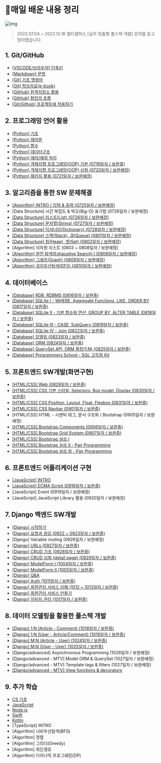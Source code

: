 # 💾매일 배운 내용 정리

![img](https://media.tenor.com/images/4c62b8664b2aa5d5c16e080936e52a88/tenor.gif)

> 2022.07.04 ~ 2022.12.16 멀티캠퍼스 [실무 맞춤형 풀스택 개발] 강의를 듣고 정리했습니다.


## 1. Git/GitHub

* [[VSCODE/브라우저] 단축키](notes/shortcuts.md)
* [[Markdown] 문법](notes/markdown_gram.md)
* [[Git] 기초 명령어](notes/git_command.md)
* [[Git] 학습자료(e-book)](http://git-scm.com/book/ko/v2)
* [[GitHub] 원격저장소 활용](notes/remote_repo.md)
* [[GitHub] 협업의 흐름](notes/github_flow.md)
* [[Git/Github] 프로젝트에 적용하기](notes/github_pjt.md)

## 2. 프로그래밍 언어 활용

* [[Python] 기초](notes/py_basics.md)
* [[Python] 제어문](notes/py_ctrlstate.md)
* [[Python] 함수](notes/py_function.md) 
* [[Python] 데이터구조](notes/py_datast.md)
* [[Python] 에러/예외 처리](notes/py_error.md)
* [[Python] 객체지향 프로그래밍(OOP) 기본 (0719일자 / 보완중)](notes/py_OOP1.md)
* [[Python] 객체지향 프로그래밍(OOP) 심화 (0720일자 / 보완예정)](notes/py_OOP2.md)
* [[Python] 패키지 활용 (0721일자 / 보완예정)](notes/py_final.md)

## 3. 알고리즘을 통한 SW 문제해결

* [[Algorithm] INTRO / 입력 & 출력 (0725일자 / 보완예정)](notes/algo_intro.md)
* [Data Structure] 시간 복잡도 & 빅오(Big-O) 표기법 (0726일자 / 보완예정)
* [[Data Structure] 리스트(List) (0726일자 / 보완예정)](https://github.com/code-sum/Algorithm/tree/master/BOJ/220726)
* [[Data Structure] 문자열(String) (0727일자 / 보완예정)](https://github.com/code-sum/Algorithm/tree/master/BOJ/220727)
* [[Data Structure] 딕셔너리(Dictionary) (0728일자 / 보완예정)](https://github.com/code-sum/Algorithm/tree/master/BOJ/220728)
* [[Data Structure] 스택(Stack), 큐(Queue) (0801일자 / 보완예정)](https://github.com/code-sum/Algorithm/tree/master/BOJ/220801)
* [[Data Structure] 힙(Heap), 셋(Set) (0802일자 / 보완예정)](https://github.com/code-sum/Algorithm/tree/master/BOJ/220802)
* [Algorithm] 이차원 리스트 (0803 ~ 0808일자 / 보완예정)
* [[Algorithm] 완전 탐색(Exhaustive Search) I (0808일자 / 보완예정)](https://github.com/code-sum/Algorithm/tree/master/BOJ/220808)
* [[Algorithm] 그래프(Graph) (0809일자 / 보완예정)](https://github.com/code-sum/Algorithm/tree/master/BOJ/220809)
* [[Algorithm] 깊이우선탐색(DFS) (0810일자 / 보완예정)](https://github.com/code-sum/Algorithm/tree/master/BOJ/220810)

## 4. 데이터베이스

- [[Database] RDB, RDBMS (0816일자 / 보완중)](practices/DB/assignment/220816.md)
- [[Database] SQLite I - WHERE, Aggregate Functions, LIKE, ORDER BY (0817일자 / 보완중)](practices/DB/assignment/220817.md)
- [[Database] SQLite II - 기본 함수와 연산, GROUP BY, ALTER TABLE (0818일자 / 보완중)](practices/DB/assignment/220818.md)
- [[Database] SQLite III - CASE, SubQuery (0819일자 / 보완중)](practices/DB/assignment/220819.md)
- [[Database] SQLite IV - Join (0822일자 / 보완중)](practices/DB/assignment/220822.md)
- [[Database] 모델링 (0823일자 / 보완중)](practices/DB/assignment/220823.md)
- [[Database] ORM (0824일자 / 보완중)](practices/DB/assignment/220824.md)
- [[Database] QuerySet API, ORM 확장(1:N) (0825일자 / 보완중)](practices/DB/assignment/220825.md)
- [[Database] Programmers School - SQL 고득점 Kit](practices/DB/assignment/220826.md)

## 5. 프론트엔드 SW개발(화면구현)

- [[HTML/CSS] Web (0829일자 / 보완중)](practices/Web/220829)
- [[HTML/CSS] CSS 기본 스타일, Selectors, Box model, Display (0830일자 / 보완중)](practices/Web/assignment/220830)
- [[HTML/CSS] CSS Position, Layout, Float, Flexbox (0831일자 / 보완중)](practices/Web/assignment/220831)
- [[HTML/CSS] CSS Navbar (0901일자 / 보완중)](practices/Web/220901)
- [HTML/CSS] HTML - 시맨틱 태그, 문서 구조화 / Bootstrap (0905일자 / 보완예정)
- [[HTML/CSS] Bootstrap Components (0906일자 / 보완중)](practices/Web/assignment/220906)
- [[HTML/CSS] Bootstrap Grid System (0907일자 / 보완중)](practices/Web/assignment/220907)
- [[HTML/CSS] Bootstrap 실습 I](practices/Web/assignment/220908)
- [[HTML/CSS] Bootstrap 실습 II - Pair Programming](practices/Web/assignment/220913)
- [[HTML/CSS] Bootstrap 실습 III - Pair Programming](https://github.com/code-sum/HJSG_PJT01)

## 6. 프론트엔드 어플리케이션 구현

* [[JavaScript] INTRO](notes/js_intro.md)
* [[JavaScript] ECMA Script (0916일자 / 보완중)](notes/js_ecma.md)
* [JavaScript] Event (0919일자 / 보완예정)
* [JavaScript] JavaScript Library 활용 (0920일자 / 보완예정)

## 7. Django 백엔드 SW개발

* [[Django] 시작하기](notes/dj_intro.md)
* [[Django] 요청과 응답 (0922 ~ 0923일자 / 보완중)](notes/dj_uvt.md)
* [Django] Variable routing (0926일자 / 보완예정)
* [[Django] URLs (0927일자 / 보완중)](notes/dj_urls.md)
* [[Django] CRUD 기초 (0928일자 / 보완중)](notes/dj_crud.md)
* [[Django] CRUD 심화 (detail page) (0929일자 / 보완중)](notes/dj_crud2.md)
* [[Django] ModelForm I (1004일자 / 보완중)](notes/dj_modelform.md)
* [[Django] ModelForm II (1005일자 / 보완중)](notes/dj_modelform2.md)
* [[Django] Q&A](notes/dj_qna.md)
* [[Django] Auth (1011일자 / 보완중)](notes/dj_auth.md)
* [[Django] 회원관리 서비스 이해 (1012 ~ 1013일자 / 보완중)](notes/dj_member_logic.md)
* [[Django] 회원관리 서비스 만들기](notes/dj_member.md)
* [[Django] 이미지 관리 (1017일자 / 보완중)](notes/dj_image.md)

## 8. 데이터 모델링을 활용한 풀스택 개발

- [[Django] 1:N (Article - Comment) (1018일자 / 보완중)](notes/dj_rdbms1.md)
- [[Django] 1:N (User - Article/Comment) (1019일자 / 보완중)](notes/dj_rdbms2.md)
- [[Django] M:N (Article - User) (1024일자 / 보완중)](notes/dj_rdbms3.md)
- [[Django] M:N (User - User) (1025일자 / 보완중)](notes/dj_rdbms4.md)
- [Django/advanced] Asynchronous Programming (1026일자 / 보완예정)
- [Django/advanced - MTV] Model ORM & QuerySet (1027일자 / 보완예정)
- [Django/advanced - MTV] Template tags & filters (1027일자 / 보완예정)
- [[Django/advanced - MTV] View functions & decorators](notes/dj_views.md)

## 9. 추가 학습

* [CS 기초](https://www.boostcourse.org/cs112)
* [JavaScript](https://www.boostcourse.org/cs124)
* [Node.js](https://opentutorials.org/module/3549)
* [Swift](https://www.boostcourse.org/mo122)
* [Kotlin](https://www.boostcourse.org/mo132)
* [TypeScript] INTRO
* [Algorithm] 너비우선탐색(BFS)
* [Algorithm] 정렬
* [Algorithm] 그리디(Greedy)
* [Algorithm] 최단경로
* [Algorithm] 다이나믹 프로그래밍(DP)
